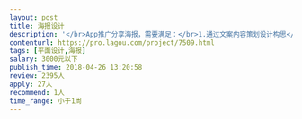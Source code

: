```yaml
---                
layout: post       
title: 海报设计           
description: '</br>App推广分享海报，需要满足：</br>1.通过文案内容策划设计构思</br>2.视觉主体是app页面内的功能展示</br>'     
contenturl: https://pro.lagou.com/project/7509.html      
tags: [平面设计,海报]            
salary: 3000元以下          
publish_time: 2018-04-26 13:20:58         
review: 2395人                   
apply: 27人                   
recommend: 1人                   
time_range: 小于1周              
---                 
```

